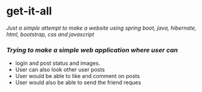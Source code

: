 # get-it-all
*Just a simple attempt to make a website using spring boot, java, hibernate, html, bootstrap, css and javascript*

### *Trying to make a simple web application where user can*    
* login and post status and images.
* User can also look other user posts
* User would be able to like and comment on posts
* User would also be able to send the friend reques
